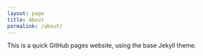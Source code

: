 ```yaml
---
layout: page
title: About
permalink: /about/
---
```


This is a quick GitHub pages website, using the base Jekyll theme.
